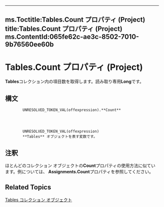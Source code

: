

---
ms.Toctitle:Tables.Count プロパティ (Project)
title:Tables.Count プロパティ (Project)
ms.ContentId:065fe62c-ae3c-8502-7010-9b76560ee60b
---
# Tables.Count プロパティ (Project)




**Tables**コレクション内の項目数を取得します。読み取り専用**Long**です。

## 構文

            UNRESOLVED_TOKEN_VAL(offexpression).**Count**




            UNRESOLVED_TOKEN_VAL(offexpression)
            **Tables** オブジェクトを表す変数です。



## 注釈
ほとんどのコレクション オブジェクトの**Count**プロパティの使用方法に似ています。例については、 **Assignments.Count**プロパティを参照してください。



## Related Topics

[Tables コレクション オブジェクト](0a8b7dd0-b42b-ed96-4d66-c5d35ddeb8ad.md)




